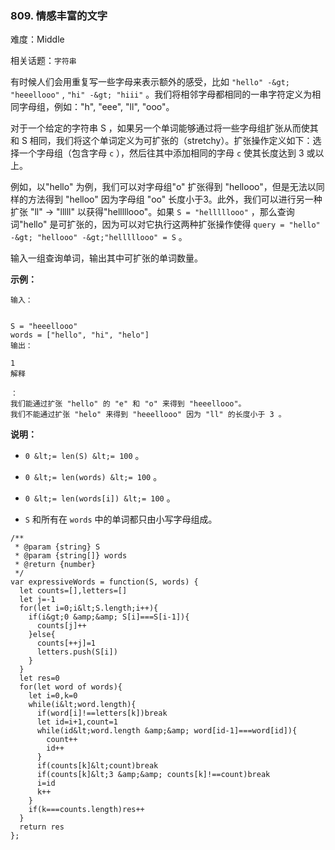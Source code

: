 ### 809. 情感丰富的文字

难度：Middle

相关话题：`字符串`

有时候人们会用重复写一些字母来表示额外的感受，比如  `"hello" -&gt; "heeellooo"` ,  `"hi" -&gt; "hiii"` 。我们将相邻字母都相同的一串字符定义为相同字母组，例如："h", "eee", "ll", "ooo"。



对于一个给定的字符串 S ，如果另一个单词能够通过将一些字母组扩张从而使其和 S 相同，我们将这个单词定义为可扩张的（stretchy）。扩张操作定义如下：选择一个字母组（包含字母 `c` ），然后往其中添加相同的字母 `c` 使其长度达到 3 或以上。



例如，以"hello" 为例，我们可以对字母组"o" 扩张得到 "hellooo"，但是无法以同样的方法得到 "helloo" 因为字母组 "oo" 长度小于3。此外，我们可以进行另一种扩张 "ll" -&gt; "lllll" 以获得"helllllooo"。如果 `S = "helllllooo"` ，那么查询词"hello" 是可扩张的，因为可以对它执行这两种扩张操作使得 `query = "hello" -&gt; "hellooo" -&gt;"helllllooo" = S` 。



输入一组查询单词，输出其中可扩张的单词数量。







 **示例：** 





```
输入：

 
S = "heeellooo"
words = ["hello", "hi", "helo"]
输出：

1
解释

：
我们能通过扩张 "hello" 的 "e" 和 "o" 来得到 "heeellooo"。
我们不能通过扩张 "helo" 来得到 "heeellooo" 因为 "ll" 的长度小于 3 。

```





 **说明：** 





*  `0 &lt;= len(S) &lt;= 100` 。

*  `0 &lt;= len(words) &lt;= 100` 。

*  `0 &lt;= len(words[i]) &lt;= 100` 。

*  `S` 和所有在 `words` 中的单词都只由小写字母组成。






```
/**
 * @param {string} S
 * @param {string[]} words
 * @return {number}
 */
var expressiveWords = function(S, words) {
  let counts=[],letters=[]
  let j=-1
  for(let i=0;i&lt;S.length;i++){
    if(i&gt;0 &amp;&amp; S[i]===S[i-1]){
      counts[j]++
    }else{
      counts[++j]=1
      letters.push(S[i])
    }
  }
  let res=0
  for(let word of words){
    let i=0,k=0
    while(i&lt;word.length){
      if(word[i]!==letters[k])break
      let id=i+1,count=1
      while(id&lt;word.length &amp;&amp; word[id-1]===word[id]){
        count++
        id++
      }
      if(counts[k]&lt;count)break
      if(counts[k]&lt;3 &amp;&amp; counts[k]!==count)break
      i=id
      k++
    }
    if(k===counts.length)res++
  }
  return res
};



```
